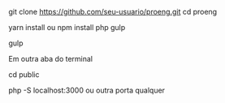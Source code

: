 git clone https://github.com/seu-usuario/proeng.git
cd proeng

yarn install
ou
npm install
php
gulp

<!-- Run project -->
gulp

Em outra aba do terminal

cd public

php -S localhost:3000  ou outra porta qualquer

